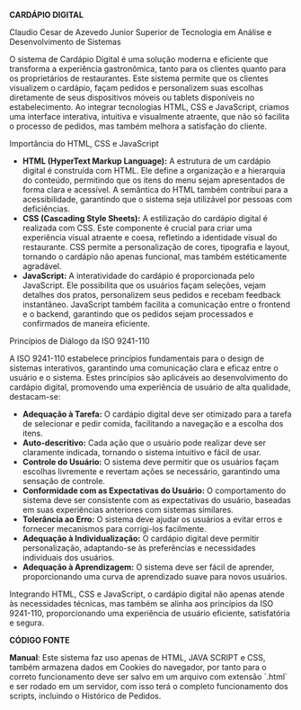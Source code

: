 **CARDÁPIO DIGITAL**

Claudio Cesar de Azevedo Junior
Superior de Tecnologia em Análise e Desenvolvimento de Sistemas

O sistema de Cardápio Digital é uma solução moderna e eficiente que transforma a experiência gastronômica, tanto para os clientes quanto para os proprietários de restaurantes. Este sistema permite que os clientes visualizem o cardápio, façam pedidos e personalizem suas escolhas diretamente de seus dispositivos móveis ou tablets disponíveis no estabelecimento. Ao integrar tecnologias HTML, CSS e JavaScript, criamos uma interface interativa, intuitiva e visualmente atraente, que não só facilita o processo de pedidos, mas também melhora a satisfação do cliente.

Importância do HTML, CSS e JavaScript

- **HTML (HyperText Markup Language):** A estrutura de um cardápio digital é construída com HTML. Ele define a organização e a hierarquia do conteúdo, permitindo que os itens do menu sejam apresentados de forma clara e acessível. A semântica do HTML também contribui para a acessibilidade, garantindo que o sistema seja utilizável por pessoas com deficiências.
- **CSS (Cascading Style Sheets):** A estilização do cardápio digital é realizada com CSS. Este componente é crucial para criar uma experiência visual atraente e coesa, refletindo a identidade visual do restaurante. CSS permite a personalização de cores, tipografia e layout, tornando o cardápio não apenas funcional, mas também estéticamente agradável.
- **JavaScript:** A interatividade do cardápio é proporcionada pelo JavaScript. Ele possibilita que os usuários façam seleções, vejam detalhes dos pratos, personalizem seus pedidos e recebam feedback instantâneo. JavaScript também facilita a comunicação entre o frontend e o backend, garantindo que os pedidos sejam processados e confirmados de maneira eficiente.

Princípios de Diálogo da ISO 9241-110

A ISO 9241-110 estabelece princípios fundamentais para o design de sistemas interativos, garantindo uma comunicação clara e eficaz entre o usuário e o sistema. Estes princípios são aplicáveis ao desenvolvimento do cardápio digital, promovendo uma experiência de usuário de alta qualidade, destacam-se:

- **Adequação à Tarefa:** O cardápio digital deve ser otimizado para a tarefa de selecionar e pedir comida, facilitando a navegação e a escolha dos itens.
- **Auto-descritivo:** Cada ação que o usuário pode realizar deve ser claramente indicada, tornando o sistema intuitivo e fácil de usar.
- **Controle do Usuário:** O sistema deve permitir que os usuários façam escolhas livremente e revertam ações se necessário, garantindo uma sensação de controle.
- **Conformidade com as Expectativas do Usuário:** O comportamento do sistema deve ser consistente com as expectativas do usuário, baseadas em suas experiências anteriores com sistemas similares.
- **Tolerância ao Erro:** O sistema deve ajudar os usuários a evitar erros e fornecer mecanismos para corrigi-los facilmente.
- **Adequação à Individualização:** O cardápio digital deve permitir personalização, adaptando-se às preferências e necessidades individuais dos usuários.
- **Adequação à Aprendizagem:** O sistema deve ser fácil de aprender, proporcionando uma curva de aprendizado suave para novos usuários.

Integrando HTML, CSS e JavaScript, o cardápio digital não apenas atende às necessidades técnicas, mas também se alinha aos princípios da ISO 9241-110, proporcionando uma experiência de usuário eficiente, satisfatória e segura.

**CÓDIGO FONTE**

**Manual**: Este sistema faz uso apenas de HTML, JAVA SCRIPT e CSS, também armazena dados em Cookies do navegador, por tanto para o correto funcionamento deve ser salvo em um arquivo com extensão \`.html\` e ser rodado em um servidor, com isso terá o completo funcionamento dos scripts, incluindo o Histórico de Pedidos.
